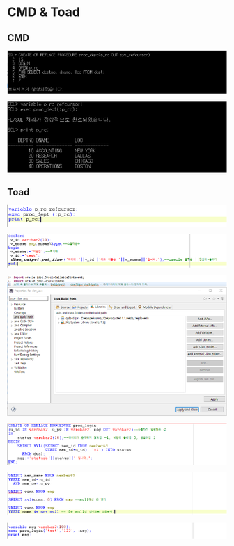 # CMD & Toad

## CMD

![](../../.gitbook/assets/1%20%288%29.png)

![](../../.gitbook/assets/2%20%287%29.png)

## Toad

![](../../.gitbook/assets/3%20%287%29.png)

![](../../.gitbook/assets/4%20%288%29.png)

![](../../.gitbook/assets/5%20%286%29.png)

![](../../.gitbook/assets/6%20%283%29.png)

![](../../.gitbook/assets/7%20%282%29.png)

![](../../.gitbook/assets/8%20%281%29.png)

